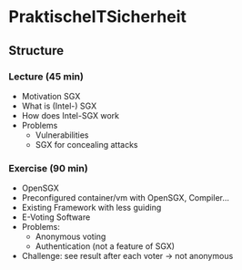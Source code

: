 # PraktischeITSicherheit
## Structure
### Lecture (45 min)
 * Motivation SGX
 * What is (Intel-) SGX
 * How does Intel-SGX work
 * Problems
   * Vulnerabilities
   * SGX for concealing attacks
 
### Exercise (90 min)
 * OpenSGX
 * Preconfigured container/vm with OpenSGX, Compiler...
 * Existing Framework with less guiding
 * E-Voting Software
 * Problems:
   * Anonymous voting
   * Authentication (not a feature of SGX)
 * Challenge: see result after each voter -> not anonymous

